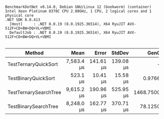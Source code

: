 ```

BenchmarkDotNet v0.14.0, Debian GNU/Linux 12 (bookworm) (container)
Intel Xeon Platinum 8370C CPU 2.80GHz, 1 CPU, 2 logical cores and 1 physical core
.NET SDK 8.0.413
  [Host]     : .NET 8.0.19 (8.0.1925.36514), X64 RyuJIT AVX-512F+CD+BW+DQ+VL+VBMI
  DefaultJob : .NET 8.0.19 (8.0.1925.36514), X64 RyuJIT AVX-512F+CD+BW+DQ+VL+VBMI


```
| Method                | Mean       | Error     | StdDev    | Gen0      | Gen1     | Allocated   |
|---------------------- |-----------:|----------:|----------:|----------:|---------:|------------:|
| TestTernaryQuickSort  | 7,583.4 μs | 141.61 μs | 139.08 μs |         - |        - |    80.47 KB |
| TestBinaryQuickSort   |   523.1 μs |  10.41 μs |  15.58 μs |    0.9766 |        - |    41.41 KB |
| TestTernarySearchTree | 9,615.2 μs | 190.96 μs | 525.95 μs | 1468.7500 | 109.3750 | 36147.44 KB |
| TestBinarySearchTree  | 8,248.0 μs | 162.77 μs | 370.71 μs |   78.1250 |        - |  2057.04 KB |
